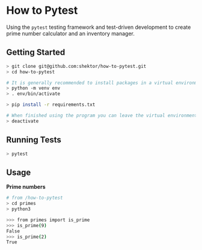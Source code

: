 # How to Pytest

Using the `pytest` testing framework and test-driven development to create prime number calculator and an inventory manager.

## Getting Started

```bash
> git clone git@github.com:shektor/how-to-pytest.git
> cd how-to-pytest

# It is generally recommended to install packages in a virtual environment but is optional
> python -m venv env
> . env/bin/activate

> pip install -r requirements.txt

# When finished using the program you can leave the virtual environment
> deactivate
```

## Running Tests

```bash
> pytest
```

## Usage

**Prime numbers**
```bash
# from /how-to-pytest
> cd primes
> python3

>>> from primes import is_prime
>>> is_prime(9)
False
>>> is_prime(2)
True
```
